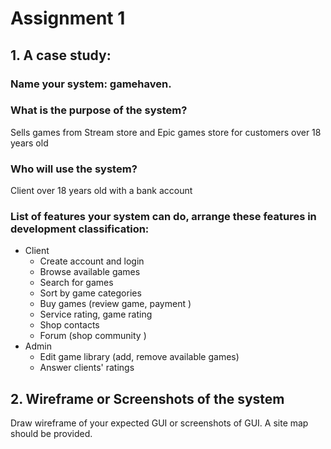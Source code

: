 # Assignment 1
## 1. A case study:
### Name your system: gamehaven.
### What is the purpose of the system?
 Sells games from Stream store and Epic games store for customers over 18 years old
### Who will use the system?
 Client over 18 years old with a bank account
### List of features your system can do, arrange these features in development classification:
 * Client
    - Create account and login
    - Browse available games
    - Search for games
    - Sort by game categories
    - Buy games (review game, payment )
    - Service rating, game rating
    - Shop contacts
    - Forum (shop community )
 * Admin
    - Edit game library (add, remove available games)
    - Answer clients' ratings
## 2. Wireframe or Screenshots of the system
Draw wireframe of your expected GUI or screenshots of GUI.
A site map should be provided.
